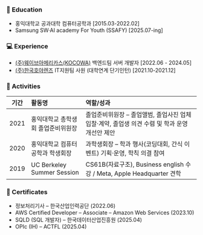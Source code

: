 ### 🏫 Education
- 홍익대학교 공과대학 컴퓨터공학과 [2015.03-2022.02]
- Samsung SW·AI academy For Youth (SSAFY) [2025.07-ing]

### 💻 Experience
- [(주)웨이브아메리카스(KOCOWA)](https://corp.kocowa.com) 백엔드팀 서버 개발자 [2022.06 - 2024.05]
- [(주)한국호야렌즈](https://www.hoyavision.com/kr) IT지원팀 사원 (대학연계 단기인턴) [2021.10-2021.12]


### 🏅 Activities
| **기간** | **활동명**                    | **역할/성과**                                  |
| :----: | :------------------------- | :----------------------------------------- |
|  2021  | 홍익대학교 총학생회 졸업준비위원장           | 졸업준비위원장 – 졸업앨범, 졸업사진 업체 입찰·계약, 졸업생 의견 수렴 및 학과 운영 개선안 제안  |
|  2020  | 홍익대학교 컴퓨터공학과 학생회장               | 과학생회장 – 학과 행사(코딩대회, 간식 이벤트) 기획·운영, 학칙 의결 참여          |
|  2019  | UC Berkeley Summer Session | CS61B(자료구조), Business english 수강 /  Meta, Apple Headquarter 견학                     |

  
### 📜 Certificates
- 정보처리기사 – 한국산업인력공단 (2022.06)
- AWS Certified Developer – Associate – Amazon Web Services (2023.10)
- SQLD (SQL 개발자) – 한국데이터산업진흥원 (2025.04)
- OPIc (IH) – ACTFL (2025.04)
